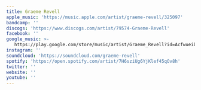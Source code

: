 ```yaml
---
title: Graeme Revell
apple_music: 'https://music.apple.com/artist/graeme-revell/325097'
bandcamp: ''
discogs: 'https://www.discogs.com/artist/79574-Graeme-Revell'
facebook: ''
google_music: >-
   https://play.google.com/store/music/artist/Graeme_Revell?id=Acfwueibwvdigcankgoutw7xvca
instagram: ''
soundcloud: 'https://soundcloud.com/graeme-revell'
spotify: 'https://open.spotify.com/artist/7H6sziUg6YjKlef45qOv8h'
twitter: ''
website: ''
youtube: ''
---
```

